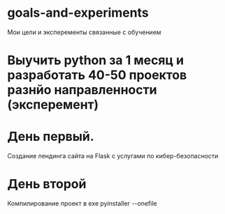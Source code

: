 # goals-and-experiments
Мои цели и эксперементы связанные с обучением

# Выучить python за 1 месяц и разработать 40-50 проектов разнйо направленности (эксперемент) 


# День первый.
Создание лендинга сайта на Flask с услугами по кибер-безопасности
# День второй
Компилирование проект в exe pyinstaller --onefile
